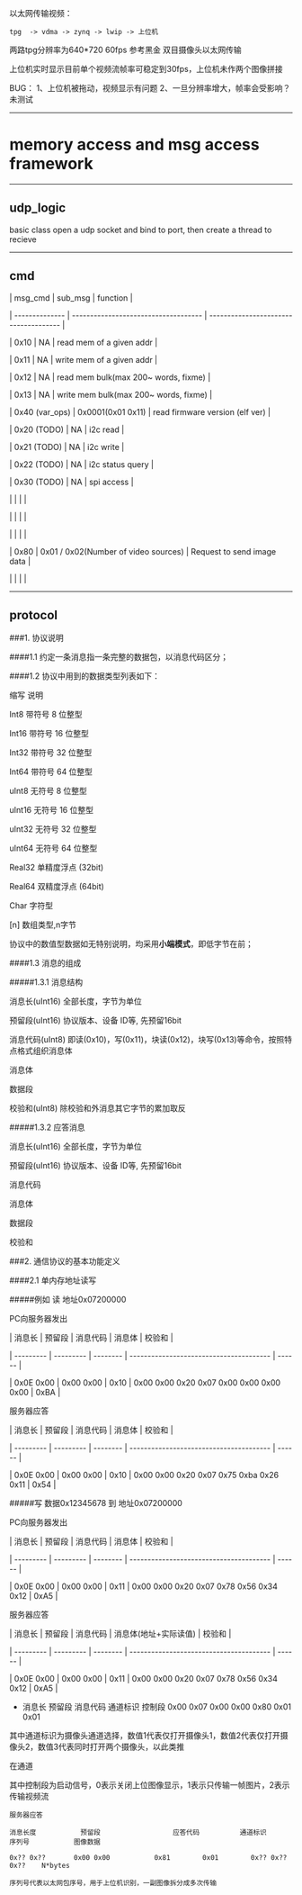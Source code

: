 以太网传输视频：

    tpg  -> vdma -> zynq -> lwip -> 上位机
两路tpg分辨率为640*720 60fps
参考黑金 双目摄像头以太网传输

上位机实时显示目前单个视频流帧率可稳定到30fps，上位机未作两个图像拼接

BUG：
    1、上位机被拖动，视频显示有问题
    2、一旦分辨率增大，帧率会受影响？未测试


---
# memory access and msg access framework
---
## udp_logic

basic class open a udp socket and bind to port, then create a thread to recieve

---

## cmd

| msg_cmd        | sub_msg                              | function                              |

| -------------- | ------------------------------------ | ------------------------------------- |

| 0x10           | NA                                   | read mem of a given addr              |

| 0x11           | NA                                   | write mem of a given addr             |

| 0x12           | NA                                   | read mem bulk(max 200~ words, fixme)  |

| 0x13           | NA                                   | write mem bulk(max 200~ words, fixme) |

| 0x40 (var_ops) | 0x0001(0x01 0x11)                    | read firmware version (elf ver)       |

| 0x20 (TODO)    | NA                                   | i2c read                              |

| 0x21 (TODO)    | NA                                   | i2c write                             |

| 0x22 (TODO)    | NA                                   | i2c status query                      |

| 0x30 (TODO)    | NA                                   | spi access                            |

|                |                                      |                                       |

|                |                                      |                                       |

|                |                                      |                                       |

| 0x80           | 0x01 / 0x02(Number of video sources) | Request to send image data            |

|                |                                      |                                       |

---

## protocol

###1. 协议说明

####1.1 约定一条消息指一条完整的数据包，以消息代码区分；

####1.2 协议中用到的数据类型列表如下：

缩写 说明

Int8 带符号 8 位整型

Int16 带符号 16 位整型

Int32 带符号 32 位整型

Int64 带符号 64 位整型

uInt8 无符号 8 位整型

uInt16 无符号 16 位整型

uInt32 无符号 32 位整型

uInt64 无符号 64 位整型

Real32 单精度浮点 (32bit)

Real64 双精度浮点 (64bit)

Char 字符型

[n] 数组类型,n字节

协议中的数值型数据如无特别说明，均采用**小端模式**，即低字节在前；

####1.3 消息的组成

#####1.3.1 消息结构

消息长(uInt16) 全部长度，字节为单位

预留段(uInt16) 协议版本、设备 ID等, 先预留16bit

消息代码(uInt8) 即读(0x10)，写(0x11)，块读(0x12)，块写(0x13)等命令，按照特点格式组织消息体

消息体

数据段

校验和(uInt8)  除校验和外消息其它字节的累加取反

#####1.3.2 应答消息

消息长(uInt16) 全部长度，字节为单位

预留段(uInt16) 协议版本、设备 ID等, 先预留16bit

消息代码

消息体

数据段

校验和

###2. 通信协议的基本功能定义

####2.1 单内存地址读写

#####例如 读 地址0x07200000

PC向服务器发出

| 消息长    | 预留段    | 消息代码 | 消息体                                  | 校验和 |

| --------- | --------- | -------- | --------------------------------------- | ------ |

| 0x0E 0x00 | 0x00 0x00 | 0x10     | 0x00 0x00 0x20 0x07 0x00 0x00 0x00 0x00 | 0xBA   |

服务器应答

| 消息长    | 预留段    | 消息代码 | 消息体                                  | 校验和 |

| --------- | --------- | -------- | --------------------------------------- | ------ |

| 0x0E 0x00 | 0x00 0x00 | 0x10     | 0x00 0x00 0x20 0x07 0x75 0xba 0x26 0x11 | 0x54   |

#####写 数据0x12345678 到 地址0x07200000

PC向服务器发出

| 消息长    | 预留段    | 消息代码 | 消息体                                  | 校验和 |

| --------- | --------- | -------- | --------------------------------------- | ------ |

| 0x0E 0x00 | 0x00 0x00 | 0x11     | 0x00 0x00 0x20 0x07 0x78 0x56 0x34 0x12 | 0xA5   |

服务器应答

| 消息长    | 预留段    | 消息代码 | 消息体(地址+实际读值)                   | 校验和 |

| --------- | --------- | -------- | --------------------------------------- | ------ |

| 0x0E 0x00 | 0x00 0x00 | 0x11     | 0x00 0x00 0x20 0x07 0x78 0x56 0x34 0x12 | 0xA5   |



* 消息长		 预留段		 消息代码		通道标识		控制段
0x00 0x07	 0x00 0x00	 0x80		   0x01 		  0x01

其中通道标识为摄像头通道选择，数值1代表仅打开摄像头1，数值2代表仅打开摄像头2，数值3代表同时打开两个摄像头，以此类推

在通道

其中控制段为启动信号，0表示关闭上位图像显示，1表示只传输一帧图片，2表示传输视频流

    服务器应答

    消息长度           预留段                  应答代码          通道标识           序列号       	   图像数据

    0x?? 0x??	    0x00 0x00	        0x81		0x01 		0x?? 0x?? 0x??    N*bytes

    序列号代表以太网包序号，用于上位机识别，一副图像拆分成多次传输


